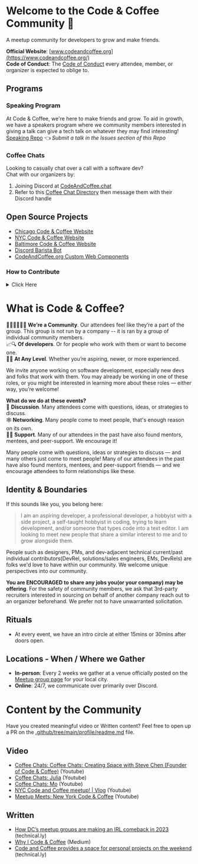 # Welcome to the Code & Coffee Community 👋
A meetup community for developers to grow and make friends.

**Official Website**: [www.codeandcoffee.org](https://www.codeandcoffee.org/)  
**Code of Conduct**: The [Code of Conduct](https://www.newyorkcodeandcoffee.com/coc.html) every attendee, member, or organizer is expected to oblige to.

## Programs
### Speaking Program
At Code & Coffee, we're here to make friends and grow. To aid in growth, we have a speakers program where we community members interested in giving a talk can give a tech talk on whatever they may find interesting!  
[Speaking Repo](https://github.com/CodeandCoffeeCommunity/speaking) 👈 _Submit a talk in the Issues section of this Repo_   
  
### Coffee Chats  
Looking to casually chat over a call with a software dev?   
Chat with our organizers by:  
1) Joining Discord at [CodeAndCoffee.chat](https:www/codeandcoffee.chat)
2) Refer to this [Coffee Chat Directory](https://docs.google.com/document/d/1McCdzGtPKMlbQOewm6bR-Jb21QkmDb6Im7NvtmVzsuc/edit?usp=sharing) then message them with their Discord handle 
  
## Open Source Projects
- [Chicago Code & Coffee Website](https://github.com/CodeandCoffeeCommunity/chicago_code_and_coffee_website)  
- [NYC Code & Coffee Website](https://github.com/CodeandCoffeeCommunity/nyccodecoffee-website)  
- [Baltimore Code & Coffee Website](https://github.com/BmoreCodeCoffee/bmorecodecoffee.github.io)
- [Discord Barista Bot](https://github.com/CodeandCoffeeCommunity/Barista-bot)  
- [CodeAndCoffee.org Custom Web Components](https://github.com/CodeandCoffeeCommunity/Code-and-Coffee-Website-Service) 
   
### How to Contribute
<details> 
<summary>Click Here</summary>
   
#### Prerequisites
1. A GitHub account. If you don't have one, sign up at [github.com](https://github.com/).
2. Git installed on your computer. You can download and install it from the [official website](https://git-scm.com/).

##### Step 1: Fork the Repository
1. Navigate to the GitHub repository you want to contribute to.
2. Click on the "Fork" button in the top right corner of the page. This creates a copy of the repository in your GitHub account.

##### Step 2: Clone the Forked Repository
1. Go to your GitHub profile and find the forked repository.
2. Click on the "Code" button and copy the repository URL.
3. Open a terminal or command prompt on your computer.
4. Run the following command to clone the repository:
  
`git clone [repository_URL]`
Replace `[repository_URL]` with the URL you copied earlier.
  
##### Step 3: Create a New Branch
1. Navigate to the cloned repository on your computer.
2. Run the following command to create a new branch:
  
`git checkout -b [new_branch_name]`
Replace `[new_branch_name]` with a descriptive name for your new branch.
  
##### Step 4: Make Changes and Commit
1. Open the project in your favorite text editor or IDE.
2. Make changes to the files or add new files as needed.
3. Save your changes.
4. In the terminal or command prompt, navigate to the repository folder.
5. Run the following commands to stage and commit your changes:


`git add . `
`git commit -m "[commit_message]"`
Replace `[commit_message]` with a brief description of your changes.

##### Step 5: Push Changes to Your Fork
1. Run the following command to push your changes to your forked repository:

`git push origin [new_branch_name]`
Replace `[new_branch_name]` with the name of the branch you created earlier.
##### Step 6: Create a Pull Request
1. Go to the original repository on GitHub.
2. Click on the "Pull requests" tab.
3. Click on the "New pull request" button.
4. Select the "compare across forks" link.
5. Choose your fork and the branch you created earlier as the "head repository."
6. Review your changes and click on the "Create pull request" button.
7. Fill in the pull request template with relevant information, including a description of your changes and any related issues.
8. Submit the pull request.

##### Step 7: Wait for Review and Address Feedback
1. The repository maintainers will review your pull request and may provide feedback or request changes.
2. Make any necessary changes in your local branch and push them to your fork.
3. The pull request will automatically update with your new changes.

##### Step 8: Merge and Celebrate
1. Once your pull request is approved, the repository maintainers will merge your changes into the main branch.
2. Congratulations! You've successfully contributed to a GitHub repository.

  </details> 
    
# What is Code & Coffee?  
🧑‍🤝‍🧑🧑‍🤝‍🧑 **We’re a Community**. Our attendees feel like they’re a part of the group. This group is not run by a company -- it is ran by a group of individual community members.  
📈🔍 **Of developers**. Or for people who work with them or want to become one.  
🐣🐓 **At Any Level**. Whether you’re aspiring, newer, or more experienced.  

We invite anyone working on software development, especially new devs and folks that work with them. You may already be working in one of these roles, or you might be interested in learning more about these roles — either way, you’re welcome!

**What do we do at these events?**  
💬 **Discussion**. Many attendees come with questions, ideas, or strategies to discuss.  
🕸️ **Networking**. Many people come to meet people, that's enough reason on its own.  
🫲🏻 **Support**. Many of our attendees in the past have also found mentors, mentees, and peer-support. We encourage it!  

Many people come with questions, ideas or strategies to discuss — and many others just come to meet people! Many of our attendees in the past have also found mentors, mentees, and peer-support friends — and we encourage attendees to form relationships like these.
## Identity & Boundaries
If this sounds like you, you belong here:
>I am an aspiring developer, a professional developer, a hobbyist with a side project, a self-taught hobbyist in coding, trying to learn development, and/or someone that types code into a text editor. I am looking to meet new people that share a similar interest to me and to grow alongside them.

People such as designers, PMs, and dev-adjacent technical current/past individual contributors(DevRel, solutions/sales engineers, EMs, DevRels) are folks we'd love to have within our community. We welcome unique perspectives into our community.

**You are ENCOURAGED to share any jobs you(or your company) may be offering**. For the safety of community members, we ask that 3rd-party recruiters interested in sourcing on behalf of another company reach out to an organizer beforehand. We prefer not to have unwarranted solicitation.
  
## Rituals
- At every event, we have an intro circle at either 15mins or 30mins after doors open.

## Locations - When / Where we Gather
- **In-person**: Every 2 weeks we gather at a venue officially posted on the [Meetup group page](https://codeandcoffee.org/#footer) for your local city. 
- **Online**: 24/7, we communicate over primarily over Discord.  


# Content by the Community
Have you created meaningful video or Written content? Feel free to open up a PR on the [.github/tree/main/profile/readme.md](https://github.com/CodeandCoffeeCommunity/.github/tree/main/profile) file.
## Video
- [Coffee Chats: Coffee Chats: Creating Space with Steve Chen (Founder of Code & Coffee)](https://www.youtube.com/watch?v=Ln89-bTeh4E) (Youtube)
- [Coffee Chats: Julia](https://www.youtube.com/watch?v=E57lwWAsimw) (Youtube)
- [Coffee Chats: Mo](https://www.youtube.com/watch?v=Bqw3_oEB3kM) (Youtube)
- [NYC Code and Coffee meetup! | Vlog](https://www.youtube.com/watch?v=LgfryYetu_k) (Youtube)
- [Meetup Meets: New York Code & Coffee](https://www.youtube.com/watch?v=SOiq4acY_SM) (Youtube)

## Written
- [How DC’s meetup groups are making an IRL comeback in 2023](https://technical.ly/professional-development/dc-meetups-irl-comeback/) (technical.ly)
- [Why I Code & Coffee](https://towardsdatascience.com/why-i-code-coffee-e2237ec709bc) (Medium)
- [Code and Coffee provides a space for personal projects on the weekend](https://technical.ly/software-development/code-coffee-dc/) (technical.ly)

